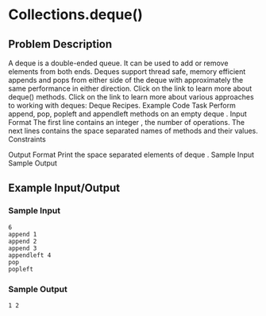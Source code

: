 # Collections.deque()

## Problem Description
A deque is a double-ended queue. It can be used to add or remove elements from both ends.
Deques support thread safe, memory efficient appends and pops from either side of the deque with approximately the same  performance in either direction.
Click on the link to learn more about deque() methods. 
Click on the link to learn more about various approaches to working with deques: Deque Recipes.
Example
Code
Task
Perform append, pop, popleft and appendleft methods on an empty deque .
Input Format
The first line contains an integer , the number of operations. 
The next  lines contains the space separated names of methods and their values.
Constraints

Output Format
Print the space separated elements of deque .
Sample Input
Sample Output

## Example Input/Output
### Sample Input
```
6
append 1
append 2
append 3
appendleft 4
pop
popleft
```
### Sample Output
```
1 2
```
